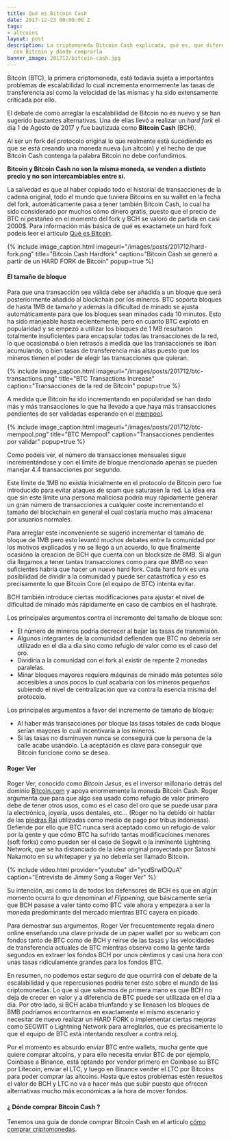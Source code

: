 ```yaml
---
title: Qué es Bitcoin Cash
date: 2017-12-23 00:00:00 Z
tags:
- altcoins
layout: post
description: La criptomoneda Bitcoin Cash explicada, qué es, que diferencias tiene
  con Bitcoin y dónde comprarla
banner_image: 201712/bitcoin-cash.jpg
---
```


Bitcoin (BTC), la primera criptomoneda, está todavía sujeta a importantes problemas de escalabilidad lo cual incrementa enormemente las tasas de transferencia así como la velocidad de las mismas y ha sido extensamente criticada por ello.

El debate de como arreglar la escalabilidad de Bitcoin no es nuevo y se han sugerido bastantes alternativas. Una de ellas llevó a realizar un *hard fork* el dia 1 de Agosto de 2017 y fue bautizada como **Bitcoin Cash** (BCH).

<!--more-->

Al ser un fork del protocolo original lo que realmente está sucediendo es que se está creando una moneda nueva (un altcoin) y el hecho de que Bitcoin Cash contenga la palabra Bitcoin no debe confundirnos.

**Bitcoin y Bitcoin Cash no son la misma moneda, se venden a distinto precio y no son intercambiables entre sí.**

La salvedad es que al haber copiado todo el historial de transacciones de la cadena original, todo el mundo que tuviera Bitcoins en su wallet en la fecha del fork, automáticamente pasa a tener también Bitcoin Cash, lo cual ha sido considerado por muchos cómo dinero gratis, puesto que el precio de BTC ni pestañeó en el momento del fork y BCH se valoró de partida en casi 2000$. Para información más básica de qué es exactamete un hard fork podeis leer el artículo [Qué es Bitcoin](../que-es-bitcoin).


{% include image_caption.html imageurl="/images/posts/201712/hard-fork.png" title="Bitcoin Cash Hardfork" caption="Bitcoin Cash se generó a partir de un HARD FORK de Bitcoin" popup=true %}

#### El tamaño de bloque

Para que una transacción sea válida debe ser añadida a un bloque que será posteriormente añadido al blockchain por los mineros. BTC soporta bloques de hasta 1MB de tamaño y además la dificultad de minado se ajusta automáticamente para que los bloques sean minados cada 10 minutos. Esto ha sido manjeable hasta recientemente, pero en cuanto BTC explotó en popularidad y se empezó a utilizar los bloques de 1 MB resultaron totalmente insuficientes para encapsular todas las transacciones de la red, lo que ocasionabá o bien retrasos a medida que las transacciones se iban acumulando, o bien tasas de transferencia más altas puesto que los mineros tienen el poder de elegir las transacciones que quieran.


{% include image_caption.html imageurl="/images/posts/201712/btc-transactions.png" title="BTC Transactions Increase" caption="Transacciones de la red de Bitcoin" popup=true %}

A medida que Bitcoin ha ido incrementando en popularidad se han dado más y más transacciones lo que ha llevado a que haya más transacciones pendientes de ser validadas esperando en el [mempool](https://blockchain.info/charts/mempool-size). 

{% include image_caption.html imageurl="/images/posts/201712/btc-mempool.png" title="BTC Mempool" caption="Transacciones pendientes por validar" popup=true %}

Como podeis ver, el número de transacciones mensuales sigue incrementándose y con el límite de bloque mencionado apenas se pueden manejar 4.4 transacciones por segundo.

Este límite de 1MB no existía inicialmente en el protocolo de Bitcoin pero fue introducido para evitar ataques de spam que saturasen la red. La idea era que sin este límite una persona maliciosa podría muy rápidamente generar un gran número de transacciones a cualquier coste incrementando el tamaño del blockchain en general el cual costaría mucho más almacenar por usuarios normales.

Para arreglar este inconveniente se sugerió incrementar el tamaño de bloque de 1MB pero esto levantó muchos debates entre la comunidad por los motivos explicados y no se llegó a un acuerdo, lo que finalmente ocasióno la creacion de BCH que cuenta con un blocksize de 8MB. Si algun dia llegamos a tener tantas transacciones como para que 8MB no sean suficientes habría que hacer un nuevo hard fork. Cada hard fork es una posibilidad de dividir a la comunidad y puede ser catastrófica y eso es precisamente lo que Bitcoin Core (el equipo de BTC) intenta evitar.

BCH también introduce ciertas modificaciones para ajustar el nivel de dificultad de minado más rápidamente en caso de cambios en el hashrate.

Los principales argumentos contra el incremento del tamaño de bloque son:
* El número de mineros podría decrecer al bajar las tasas de transmisión.
* Algunos integrantes de la comunidad defienden que BTC no debería ser utilizado en el dia a dia sino como refugio de valor como es el caso del oro.
* Dividiría a la comunidad con el fork al existir de repente 2 monedas paralelas.
* Minar bloques mayores requiere máquinas de minado más potentes sólo accesibles a unos pocos lo cual acabaría con los mineros pequeños subiendo el nivel de centralización que va contra la esencia misma del protocolo.
 
Los principales argumentos a favor del incremento de tamaño de bloque:
* Al haber más transacciones por bloque las tasas totales de cada bloque serían mayores lo cual incentivaría a los mineros.
* Si las tasas no disminuyen nunca se conseguirá que la persona de la calle acabe usándolo. La aceptación es clave para conseguir que Bitcoin funcione como se desea.
 
#### Roger Ver

Roger Ver, conocido como *Bitcoin Jesus*, es el inversor millonario detrás del dominio [Bitcoin.com](https://www.bitcoin.com) y apoya enormemente la moneda Bitcoin Cash. Roger argumenta que para que algo sea usado como refugio de valor primero debe de tener otros usos, como es el caso del oro que se puede usar para la electrónica, joyería, usos dentales, etc... (Roger no ha debido oir hablar de las [piedras Rai](https://es.wikipedia.org/wiki/Piedras_rai) utilizadas como medio de pago por tribus indonesas).
Defiende por ello que BTC nunca será aceptado como un refugio de valor por la gente y que cómo BTC ha sufrido tantas modificaciones menores (soft forks) como pueden ser el caso de Segwit o la inminente Lightning Network, que se ha distanciado de la idea original proyectada por Satoshi Nakamoto en su whitepaper y ya no debería ser llamado Bitcoin.

{% include video.html provider="youtube" id="ycdSrwlDQuA" caption="Entrevista de Jimmy Song a Roger Ver" %}

Su intención, así como la de todos los defensores de BCH es que en algún momento ocurra lo que denominan *el Flippening*, que básicamente sería que BCH pasase a valer tanto como BTC vale ahora y empezara a ser la moneda predominante del mercado mientras BTC cayera en picado.

Para demostrar sus argumentos, Roger Ver frecuentemente regala dinero online enseñando una clave privada de un paper wallet por su webcam con fondos tanto de BTC como de BCH y reirse de las tasas y las velocidades de transferencia actuales de BTC mientras observa como la gente tarda segundos en extraer los fondos BCH por unos céntimos y casi una hora con unas tasas ridiculamente grandes para los fondos BTC.

En resumen, no podemos estar seguro de que ocurrirá con el debate de la escalabilidad y que repercusiones podría tener esto sobre el mundo de las criptomonedas. Lo que si que sabemos de primera mano es que BCH no deja de crecer en valor y a diferencia de BTC puede ser utilizada en el día a día. Por otro lado, si BCH acaba triunfando y se llenasen los bloques de 8MB podríamos encontrarnos en exactamente el mismo escenario y necesitar de nuevo realizar un HARD FORK o implementar ciertas mejoras como SEGWIT o Lightning Network para arreglarlos, que es precisamente lo que el equipo de BTC está intentando resolver a contra reloj.

Por el momento es absurdo enviar BTC entre wallets, mucha gente que quiere comprar altcoins, y para ello necesita enviar BTC de por ejemplo, Coinbase a Binance, está optando por vender primero en Coinbase su BTC por Litecoin, enviar el LTC, y luego en Binance vender el LTC por Bitcoins para poder comprar las altcoins. Hasta que estos problemas estén resueltos el valor de BCH y LTC no va a hacer más que subir puesto que ofrecen alternativas mucho más económicas a la hora de mover fondos.

#### ¿ Dónde comprar Bitcoin Cash ?

Tenemos una guía de donde comprar Bitcoin Cash en el artículo [cómo comprar criptomonedas](../como-comprar-criptomonedas).